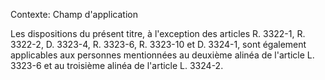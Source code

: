 Contexte: Champ d'application

Les dispositions du présent titre, à l'exception des articles R. 3322-1, R. 3322-2, D. 3323-4, R. 3323-6, R. 3323-10 et D. 3324-1, sont également applicables aux personnes mentionnées au deuxième alinéa de l'article L. 3323-6 et au troisième alinéa de l'article L. 3324-2.
